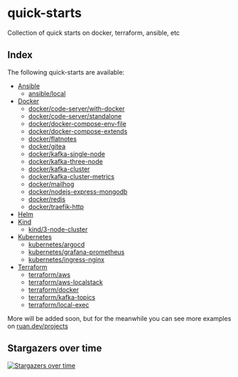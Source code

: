 # quick-starts
Collection of quick starts on docker, terraform, ansible, etc

## Index

The following quick-starts are available:

- [Ansible](https://github.com/ruanbekker/quick-starts/tree/main/ansible)
  - [ansible/local](https://github.com/ruanbekker/quick-starts/tree/main/ansible)
- [Docker](https://github.com/ruanbekker/quick-starts/tree/main/docker)
  - [docker/code-server/with-docker](https://github.com/ruanbekker/quick-starts/tree/main/docker/code-server/with-docker)
  - [docker/code-server/standalone](https://github.com/ruanbekker/quick-starts/tree/main/docker/code-server/standalone)
  - [docker/docker-compose-env-file](https://github.com/ruanbekker/quick-starts/tree/main/docker/docker-compose-env-file)
  - [docker/docker-compose-extends](https://github.com/ruanbekker/quick-starts/tree/main/docker/docker-compose-extends)
  - [docker/flatnotes](https://github.com/ruanbekker/quick-starts/tree/main/docker/flatnotes)
  - [docker/gitea](https://github.com/ruanbekker/quick-starts/tree/main/docker/gitea)
  - [docker/kafka-single-node](https://github.com/ruanbekker/quick-starts/tree/main/docker/kafka-single-node)
  - [docker/kafka-three-node](https://github.com/ruanbekker/quick-starts/tree/main/docker/kafka-three-node-cluster)
  - [docker/kafka-cluster](https://github.com/ruanbekker/quick-starts/tree/main/docker/kafka)
  - [docker/kafka-cluster-metrics](https://github.com/ruanbekker/quick-starts/tree/main/docker/kafka-cluster-metrics)
  - [docker/mailhog](https://github.com/ruanbekker/quick-starts/tree/main/docker/mailhog)
  - [docker/nodejs-express-mongodb](https://github.com/ruanbekker/quick-starts/tree/main/docker/nodejs-express-mongodb)
  - [docker/redis](https://github.com/ruanbekker/quick-starts/tree/main/docker/redis)
  - [docker/traefik-http](https://github.com/ruanbekker/quick-starts/tree/main/docker/traefik-http)
- [Helm](https://github.com/ruanbekker/quick-starts/tree/main/helm)
- [Kind](https://github.com/ruanbekker/quick-starts/tree/main/kind)
  - [kind/3-node-cluster](https://github.com/ruanbekker/quick-starts/tree/main/kind/3-node-cluster)
- [Kubernetes](https://github.com/ruanbekker/quick-starts/tree/main/kubernetes)
  - [kubernetes/argocd](https://github.com/ruanbekker/quick-starts/tree/main/kubernetes/argocd)
  - [kubernetes/grafana-prometheus](https://github.com/ruanbekker/quick-starts/tree/main/kubernetes/grafana-prometheus)
  - [kubernetes/ingress-nginx](https://github.com/ruanbekker/quick-starts/tree/main/kubernetes/ingress-nginx)
- [Terraform](https://github.com/ruanbekker/quick-starts/tree/main/terraform)
  - [terraform/aws](https://github.com/ruanbekker/quick-starts/tree/main/terraform/aws)
  - [terraform/aws-localstack](https://github.com/ruanbekker/quick-starts/tree/main/terraform/aws-localstack)
  - [terraform/docker](https://github.com/ruanbekker/quick-starts/tree/main/terraform/docker)
  - [terraform/kafka-topics](https://github.com/ruanbekker/quick-starts/tree/main/terraform/kafka-topics)
  - [terraform/local-exec](https://github.com/ruanbekker/quick-starts/tree/main/terraform/local-exec)
  

More will be added soon, but for the meanwhile you can see more examples on [ruan.dev/projects](https://ruan.dev/projects/)

## Stargazers over time

[![Stargazers over time](https://starchart.cc/ruanbekker/quick-starts.svg)](https://starchart.cc/ruanbekker/quick-starts)
